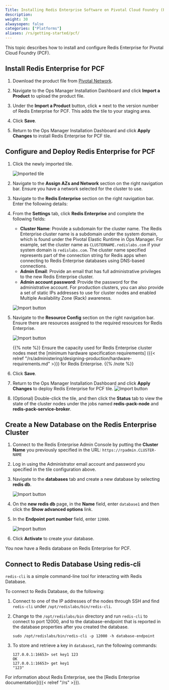 ```yaml
---
Title: Installing Redis Enterprise Software on Pivotal Cloud Foundry (PCF)
description: 
weight: 30
alwaysopen: false
categories: ["Platforms"]
aliases: /rs/getting-started/pcf/
---
```

This topic describes how to install and configure Redis Enterprise for Pivotal Cloud Foundry (PCF).

## Install Redis Enterprise for PCF

1. Download the product file from [Pivotal Network](https://network.pivotal.io/products/redis-enterprise-pack).

1. Navigate to the Ops Manager Installation Dashboard and click **Import a Product** to upload the product file.

1. Under the **Import a Product** button, click **+** next to the version number of Redis Enterprise for PCF. This adds the tile to your staging area.

1. Click **Save**.

1. Return to the Ops Manager Installation Dashboard and click **Apply Changes** to install Redis Enterprise for PCF tile.

## Configure and Deploy Redis Enterprise for PCF

1. Click the newly imported tile.

    ![Imported tile](/images/platforms/pcf_pre-install_tile.png)

1. Navigate to the **Assign AZs and Network** section on the right navigation bar. Ensure you have a network selected for the cluster to use.

1. Navigate to the **Redis Enterprise** section on the right navigation bar. Enter the following details:

1. From the **Settings** tab, click **Redis Enterprise** and complete the following fields:

   - **Cluster Name**: Provide a subdomain for the cluster name.
    The Redis Enterprise cluster name is a subdomain under the system domain, which is found under the Pivotal Elastic Runtime in Ops Manager.
    For example, set the cluster name as `CLUSTERNAME.redislabs.com` if your system domain is `redislabs.com`.
    The cluster name specified represents part of the connection string for Redis apps when connecting to Redis Enterprise databases using DNS-based connections.
   - **Admin Email**: Provide an email that has full administrative privileges to the new Redis Enterprise cluster.
   - **Admin account password**: Provide the password for the administrative account.
    For production clusters, you can also provide a set of static IPs addresses to use for cluster nodes and enabled Multiple Availability Zone (Rack) awareness.

    ![Import button](/images/platforms/pcf_rp_config_full_screen2.png)

1. Navigate to the **Resource Config** section on the right navigation bar.
    Ensure there are resources assigned to the required resources for Redis Enterprise.

    ![Import button](/images/platforms/pcf_resource_config.png)

    {{% note %}}
Ensure the capacity used for Redis Enterprise cluster nodes meet the [minimum hardware specification requirements]
({{< relref "/rs/administering/designing-production/hardware-requirements.md" >}}) for Redis Enterprise.
    {{% /note %}}

1. Click **Save**.

1. Return to the Ops Manager Installation Dashboard and click **Apply Changes** to deploy Redis Enterprise for PCF tile.
    ![Import button](/images/platforms/post-install-dashboard.png)

1. (Optional) Double-click the tile, and then click the **Status** tab to view the state of the cluster nodes under the jobs named **redis-pack-node** and **redis-pack-service-broker**.

## Create a New Database on the Redis Enterprise Cluster

1. Connect to the Redis Enterprise Admin Console by putting the **Cluster Name** you previously specified in the URL: `https://rpadmin.CLUSTER-NAME`

1. Log in using the Administrator email account and password you specified in the tile configuration above.

1. Navigate to the **databases** tab and create a new database by selecting **redis db**.

    ![Import button](/images/platforms/pcf-new-redis-db.png)

1. On the **new redis db** page, in the **Name** field, enter `database1` and then click the **Show advanced options** link.

1. In the **Endpoint port number** field, enter `12000`.

    ![Import button](/images/platforms/pcf-new-redis-db2.png)

1. Click **Activate** to create your database.

You now have a Redis database on Redis Enterprise for PCF.

## Connect to Redis Database Using redis-cli

`redis-cli` is a simple command-line tool for interacting with Redis Database.

To connect to Redis Database, do the following:

1. Connect to one of the IP addresses of the nodes through SSH and find `redis-cli` under `/opt/redislabs/bin/redis-cli`.

1. Change to the `/opt/redislabs/bin` directory and run `redis-cli` to connect to port 12000, and to the database-endpoint that is reported in the database properties after you created the database.

    ```src
    sudo /opt/redislabs/bin/redis-cli -p 12000 -h database-endpoint
    ```

1. To store and retrieve a key in `database1`, run the following commands:

    ```src
    127.0.0.1:16653> set key1 123
    OK
    127.0.0.1:16653> get key1
    "123"
    ```

For information about Redis Enterprise, see the [Redis Enterprise documentation]({{< relref "/rs" >}}).
